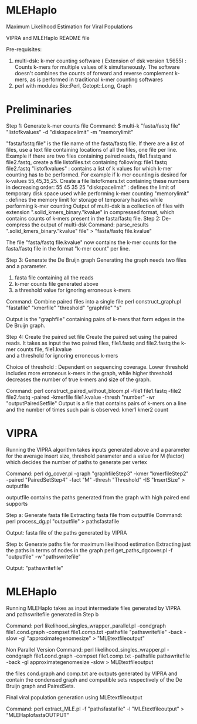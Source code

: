 # MLEHaplo
Maximum Likelihood Estimation for Viral Populations

VIPRA and MLEHaplo README file

Pre-requisites: 
1. multi-dsk: k-mer counting software ( Extension of dsk version 1.5655) : Counts k-mers for multiple values of k simultaneously. The software doesn't combines the counts of forward and reverse complement k-mers, as is performed in traditional k-mer counting softwares
2. perl with modules Bio::Perl, Getopt::Long, Graph


# Preliminaries

Step 1: Generate k-mer counts file 
Command: 
$ multi-k "fasta/fastq file" "listofkvalues" -d "diskspacelimit" -m "memorylimit"

"fasta/fastq file" is the file name of the fasta/fastq file. If there are a list of files, use a text file containing locations of all the files, one file per line. Example if there are two files containing paired reads, file1.fastq and file2.fastq, create a file listofiles.txt containing following:
file1.fastq
file2.fastq
"listofkvalues" : contains a list of k values for which k-mer counting has to be performed. For example if k-mer counting is desired for k-values 55,45,35,25. Create a file listofkmers.txt containing these numbers in decreasing order:
55
45
35
25
"diskspacelimit" : defines the limit of temporary disk space used while performing k-mer counting
"memorylimit" : defines the memory limit for storage of temporary hashes while performing k-mer counting 
Output of multi-dsk is a collection of files with extension ".solid_kmers_binary."kvalue" in compressed format, which contains counts of k-mers present in the fasta/fastq file. 
Step 2: De-compress the output of multi-dsk
Command: 
parse_results ".solid_kmers_binary."kvalue" file"  > "fasta/fastq file.kvalue" 

The file "fasta/fastq file.kvalue" now contains the k-mer counts for the fasta/fastq file in the format "k-mer count" per line.
 
Step 3: Generate the De Bruijn graph
Generating the graph needs two files and a parameter. 
1. fasta file containing all the reads 
2. k-mer counts file generated above 
3. a threshold value for ignoring erroneous k-mers

Command: 
Combine paired files into a single file 
perl construct_graph.pl "fastafile" "kmerfile" "threshold" "graphfile" "s"

Output is the "graphfile" containing pairs of k-mers that form edges in the De Bruijn graph. 

Step 4: Create the paired set file 
Create the paired set using the paired reads. It takes as input the two paired files,
file1.fastq and file2.fastq
the k-mer counts file,
file1.kvalue  
and a threshold for ignoring erroneous k-mers

Choice of threshold : Dependent on sequencing coverage. Lower threshold includes more erroneous k-mers in the graph, while higher threshold decreases the number of true k-mers and size of the graph. 

Command:
perl construct_paired_without_bloom.pl -file1 file1.fastq -file2 file2.fastq -paired -kmerfile file1.kvalue -thresh "number" -wr "outputPairedSetfile" 
Output is a file that contains pairs of k-mers on a line and the number of times such pair is observed:
kmer1 kmer2 count


# VIPRA 

Running the VIPRA algorithm takes inputs generated above and a parameter for the average insert size, threshold parameter and a value for M (factor) which decides the number of paths to generate per vertex

Command: 
perl dg_cover.pl -graph "graphfileStep3" -kmer "kmerfileStep2" -paired "PairedSetStep4" -fact "M" -thresh "Threshold" -IS "InsertSize" > outputfile

outputfile contains the paths generated from the graph with high paired end supports

Step a: Generate fasta file
Extracting fasta file from outputfile
Command: 
perl process_dg.pl "outputfile" > pathsfastafile

Output: fasta file of the paths generated by VIPRA

Step b: Generate paths file for maximum likelihood estimation
Extracting just the paths in terms of nodes in the graph 
perl get_paths_dgcover.pl -f "outputfile" -w "pathswritefile"

Output: "pathswritefile"

# MLEHaplo
Running MLEHaplo takes as input intermediate files generated by VIPRA and pathswritefile generated in Step b

Command: 
perl likelihood_singles_wrapper_parallel.pl -condgraph file1.cond.graph -compset file1.comp.txt -pathsfile "pathswritefile" -back -slow -gl "approximategenomesize"  > "MLEtextfileoutput"

Non Parallel Version Command:
perl likelihood_singles_wrapper.pl -condgraph file1.cond.graph -compset file1.comp.txt -pathsfile pathswritefile -back -gl approximategenomesize -slow  > MLEtextfileoutput

the files cond.graph and comp.txt are outputs generated by VIPRA and contain the condensed graph and compatible sets respectively of the De Bruijn graph and PairedSets. 

Final viral population generation using MLEtextfileoutput

Command:
perl extract_MLE.pl -f "pathsfastafile" -l "MLEtextfileoutput"  > "MLEHaplofastaOUTPUT"


